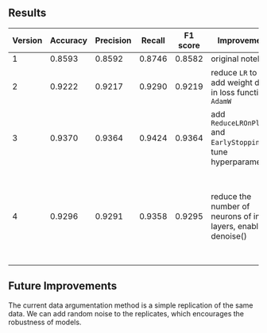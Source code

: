 ## Results
Version|Accuracy|Precision|Recall|F1 score|Improvements|Reason
|--|--|--|--|--|--|--|
|1|0.8593|0.8592|0.8746|0.8582|original notebook|/
|2|0.9222|0.9217|0.9290|0.9219|reduce `LR` to e-5, add weight decay in loss function by `AdamW`|try popular overfit solutions
|3|0.9370|0.9364|0.9424|0.9364|add `ReduceLROnPlateau` and `EarlyStopping`, tune hyperparameters|search highest accuracy of the model
|4|0.9296|0.9291|0.9358|0.9295|reduce the number of neurons of inner layers, enable denoise()|`train loss` ≈ 100 * `valid loss`<br> the model may be too complex

## Future Improvements

The current data argumentation method is a simple replication of the same data. We can add random noise to the replicates, which encourages the robustness of models. 